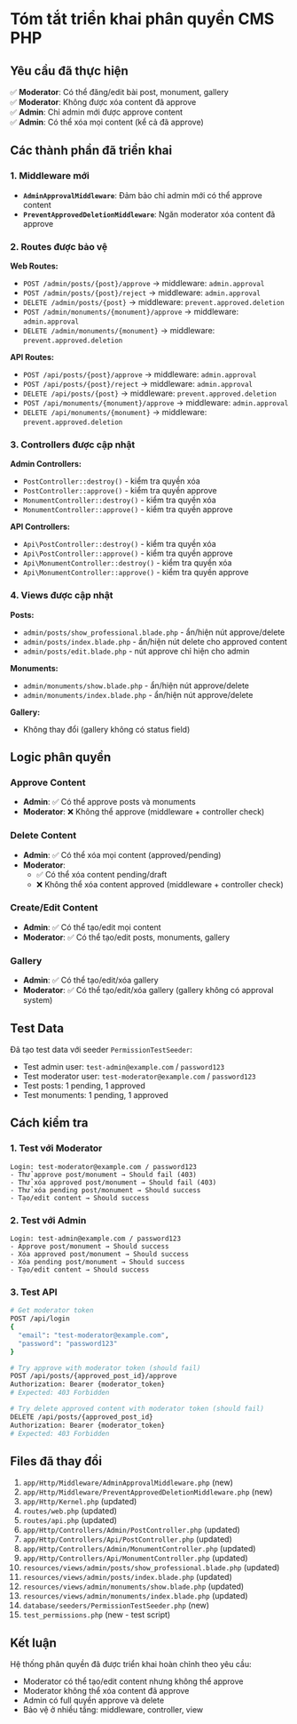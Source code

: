 # Tóm tắt triển khai phân quyền CMS PHP

## Yêu cầu đã thực hiện

✅ **Moderator**: Có thể đăng/edit bài post, monument, gallery  
✅ **Moderator**: Không được xóa content đã approve  
✅ **Admin**: Chỉ admin mới được approve content  
✅ **Admin**: Có thể xóa mọi content (kể cả đã approve)  

## Các thành phần đã triển khai

### 1. Middleware mới
- **`AdminApprovalMiddleware`**: Đảm bảo chỉ admin mới có thể approve content
- **`PreventApprovedDeletionMiddleware`**: Ngăn moderator xóa content đã approve

### 2. Routes được bảo vệ
**Web Routes:**
- `POST /admin/posts/{post}/approve` → middleware: `admin.approval`
- `POST /admin/posts/{post}/reject` → middleware: `admin.approval`
- `DELETE /admin/posts/{post}` → middleware: `prevent.approved.deletion`
- `POST /admin/monuments/{monument}/approve` → middleware: `admin.approval`
- `DELETE /admin/monuments/{monument}` → middleware: `prevent.approved.deletion`

**API Routes:**
- `POST /api/posts/{post}/approve` → middleware: `admin.approval`
- `POST /api/posts/{post}/reject` → middleware: `admin.approval`
- `DELETE /api/posts/{post}` → middleware: `prevent.approved.deletion`
- `POST /api/monuments/{monument}/approve` → middleware: `admin.approval`
- `DELETE /api/monuments/{monument}` → middleware: `prevent.approved.deletion`

### 3. Controllers được cập nhật
**Admin Controllers:**
- `PostController::destroy()` - kiểm tra quyền xóa
- `PostController::approve()` - kiểm tra quyền approve
- `MonumentController::destroy()` - kiểm tra quyền xóa
- `MonumentController::approve()` - kiểm tra quyền approve

**API Controllers:**
- `Api\PostController::destroy()` - kiểm tra quyền xóa
- `Api\PostController::approve()` - kiểm tra quyền approve
- `Api\MonumentController::destroy()` - kiểm tra quyền xóa
- `Api\MonumentController::approve()` - kiểm tra quyền approve

### 4. Views được cập nhật
**Posts:**
- `admin/posts/show_professional.blade.php` - ẩn/hiện nút approve/delete
- `admin/posts/index.blade.php` - ẩn/hiện nút delete cho approved content
- `admin/posts/edit.blade.php` - nút approve chỉ hiện cho admin

**Monuments:**
- `admin/monuments/show.blade.php` - ẩn/hiện nút approve/delete
- `admin/monuments/index.blade.php` - ẩn/hiện nút approve/delete

**Gallery:**
- Không thay đổi (gallery không có status field)

## Logic phân quyền

### Approve Content
- **Admin**: ✅ Có thể approve posts và monuments
- **Moderator**: ❌ Không thể approve (middleware + controller check)

### Delete Content
- **Admin**: ✅ Có thể xóa mọi content (approved/pending)
- **Moderator**: 
  - ✅ Có thể xóa content pending/draft
  - ❌ Không thể xóa content approved (middleware + controller check)

### Create/Edit Content
- **Admin**: ✅ Có thể tạo/edit mọi content
- **Moderator**: ✅ Có thể tạo/edit posts, monuments, gallery

### Gallery
- **Admin**: ✅ Có thể tạo/edit/xóa gallery
- **Moderator**: ✅ Có thể tạo/edit/xóa gallery (gallery không có approval system)

## Test Data
Đã tạo test data với seeder `PermissionTestSeeder`:
- Test admin user: `test-admin@example.com` / `password123`
- Test moderator user: `test-moderator@example.com` / `password123`
- Test posts: 1 pending, 1 approved
- Test monuments: 1 pending, 1 approved

## Cách kiểm tra

### 1. Test với Moderator
```
Login: test-moderator@example.com / password123
- Thử approve post/monument → Should fail (403)
- Thử xóa approved post/monument → Should fail (403)
- Thử xóa pending post/monument → Should success
- Tạo/edit content → Should success
```

### 2. Test với Admin
```
Login: test-admin@example.com / password123
- Approve post/monument → Should success
- Xóa approved post/monument → Should success
- Xóa pending post/monument → Should success
- Tạo/edit content → Should success
```

### 3. Test API
```bash
# Get moderator token
POST /api/login
{
  "email": "test-moderator@example.com",
  "password": "password123"
}

# Try approve with moderator token (should fail)
POST /api/posts/{approved_post_id}/approve
Authorization: Bearer {moderator_token}
# Expected: 403 Forbidden

# Try delete approved content with moderator token (should fail)
DELETE /api/posts/{approved_post_id}
Authorization: Bearer {moderator_token}
# Expected: 403 Forbidden
```

## Files đã thay đổi
1. `app/Http/Middleware/AdminApprovalMiddleware.php` (new)
2. `app/Http/Middleware/PreventApprovedDeletionMiddleware.php` (new)
3. `app/Http/Kernel.php` (updated)
4. `routes/web.php` (updated)
5. `routes/api.php` (updated)
6. `app/Http/Controllers/Admin/PostController.php` (updated)
7. `app/Http/Controllers/Api/PostController.php` (updated)
8. `app/Http/Controllers/Admin/MonumentController.php` (updated)
9. `app/Http/Controllers/Api/MonumentController.php` (updated)
10. `resources/views/admin/posts/show_professional.blade.php` (updated)
11. `resources/views/admin/posts/index.blade.php` (updated)
12. `resources/views/admin/monuments/show.blade.php` (updated)
13. `resources/views/admin/monuments/index.blade.php` (updated)
14. `database/seeders/PermissionTestSeeder.php` (new)
15. `test_permissions.php` (new - test script)

## Kết luận
Hệ thống phân quyền đã được triển khai hoàn chỉnh theo yêu cầu:
- Moderator có thể tạo/edit content nhưng không thể approve
- Moderator không thể xóa content đã approve
- Admin có full quyền approve và delete
- Bảo vệ ở nhiều tầng: middleware, controller, view
